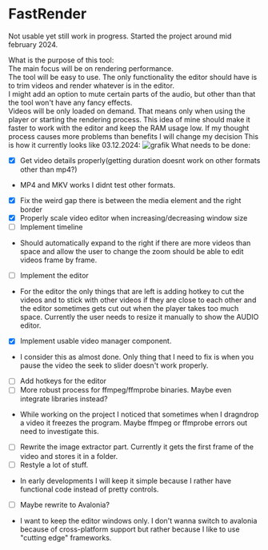 # FastRender

Not usable yet still work in progress. Started the project around mid february 2024.

What is the purpose of this tool:  
The main focus will be on rendering performance.  
The tool will be easy to use. The only functionality the editor should have is to trim videos and render whatever is in the editor.  
I might add an option to mute certain parts of the audio, but other than that the tool won't have any fancy effects.  
Videos will be only loaded on demand. That means only when using the player or starting the rendering process. This idea of mine should make it faster to work with the editor and keep the RAM usage low.
If my thought process causes more problems than benefits I will change my decision
This is how it currently looks like 03.12.2024:
![grafik](https://github.com/Ati1707/FastRender/assets/152104750/5a5e3b82-b31b-43d7-b466-c828383e0d1b)
What needs to be done:
- [x] Get video details properly(getting duration doesnt work on other formats other than mp4?)
-  MP4 and MKV works I didnt test other formats.
- [x] Fix the weird gap there is between the media element and the right border
- [x] Properly scale video editor when increasing/decreasing window size
- [ ] Implement timeline
- Should automatically expand to the right if there are more videos than space and allow the user to change the zoom should be able to edit videos frame by frame.
- [ ] Implement the editor
- For the editor the only things that are left is adding hotkey to cut the videos and to stick with other videos if they are close to each other and
  the editor sometimes gets cut out when the player takes too much space. Currently the user needs to resize it manually to show the AUDIO editor.
- [x] Implement usable video manager component.
- I consider this as almost done. Only thing that I need to fix is when you pause the video the seek to slider doesn't work properly.
- [ ] Add hotkeys for the editor
- [ ] More robust process for ffmpeg/ffmprobe binaries. Maybe even integrate libraries instead?
- While working on the project I noticed that sometimes when I dragndrop a video it freezes the program.
      Maybe ffmpeg or ffmprobe errors out need to investigate this.
- [ ] Rewrite the image extractor part. Currently it gets the first frame of the video and stores it in a folder.
- [ ] Restyle a lot of stuff.
- In early developments I will keep it simple because I rather have functional code instead of pretty controls.
- [ ] Maybe rewrite to Avalonia?
- I want to keep the editor windows only. I don't wanna switch to avalonia because of cross-platform support but rather because I like to use "cutting edge" frameworks.
